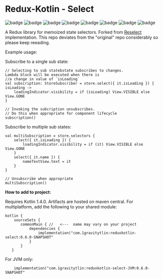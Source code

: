 # Redux-Kotlin - Select

![badge][badge-android]
![badge][badge-native]
![badge][badge-js]
![badge][badge-jvm]
![badge][badge-linux]
![badge][badge-windows]
![badge][badge-mac]
![badge][badge-wasm]

A Redux library for memoized state selectors.
Forked from [Reselect](https://github.com/reduxkotlin/Reselect) implementation.
This repo deviates from the "original" repo considerably so please keep reeading.

Example usage:

Subscribe to a single sub state:

```
// Selecting to sub statebstate subscribes to changes.  
Lambda block will be executed when there is 
//a change in value of `isLoading`
val subscription: StoreSubscriber = store.select({ it.isLoading }) { isLoading ->
    loadingIndicator.visibility = if (isLoading) View.VISIBLE else View.GONE
}

// Invoking the subcription unsubscribes.  
// Do this when appropriate for component lifecycle
subscription()  
```

Subscribe to multiple sub states:
```
val multiSubscription = store.selectors {
    select({ it.isLoading }) {
        loadingIndicator.visibility = if (it) View.VISIBLE else View.GONE
    }
    select({ it.name }) {
        nameTextView.text = it
    }
}

// Unsubscribe when appropriate
multiSubscription()
```
__How to add to project:__

Requires Kotlin 1.4.0.
Artifacts are hosted on maven central.  For multiplatform, add the following to your shared module:
```
kotlin {
    sourceSets {
       commonMain { //   <---  name may vary on your project
           dependencies {
               implementation("com.1gravitytlin:reduxkotlin-select:0.6.0-SNAPSHOT"
           }
       }
   }
```

For JVM only:
```
    implementation("com.1gravitytlin:reduxkotlin-select-JVM:0.6.0-SNAPSHOT"
```

[badge-android]: http://img.shields.io/badge/platform-android-brightgreen.svg?style=flat
[badge-native]: http://img.shields.io/badge/platform-native-lightgrey.svg?style=flat	
[badge-native]: http://img.shields.io/badge/platform-native-lightgrey.svg?style=flat
[badge-js]: http://img.shields.io/badge/platform-js-yellow.svg?style=flat
[badge-js]: http://img.shields.io/badge/platform-js-yellow.svg?style=flat
[badge-jvm]: http://img.shields.io/badge/platform-jvm-orange.svg?style=flat
[badge-jvm]: http://img.shields.io/badge/platform-jvm-orange.svg?style=flat
[badge-linux]: http://img.shields.io/badge/platform-linux-important.svg?style=flat
[badge-linux]: http://img.shields.io/badge/platform-linux-important.svg?style=flat 
[badge-windows]: http://img.shields.io/badge/platform-windows-informational.svg?style=flat
[badge-windows]: http://img.shields.io/badge/platform-windows-informational.svg?style=flat
[badge-mac]: http://img.shields.io/badge/platform-macos-lightgrey.svg?style=flat
[badge-mac]: http://img.shields.io/badge/platform-macos-lightgrey.svg?style=flat
[badge-wasm]: https://img.shields.io/badge/platform-wasm-darkblue.svg?style=flat
